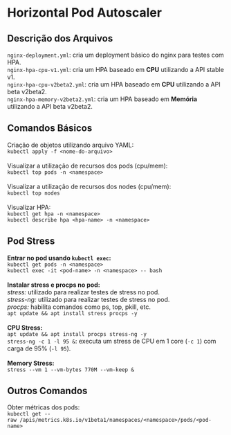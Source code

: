 # Horizontal Pod Autoscaler

## Descrição dos Arquivos
`nginx-deployment.yml`: cria um deployment básico do nginx para testes com HPA.  
`nginx-hpa-cpu-v1.yml`: cria um HPA baseado em **CPU** utilizando a API stable v1.  
`nginx-hpa-cpu-v2beta2.yml`: cria um HPA baseado em **CPU** utilizando a API beta v2beta2.  
`nginx-hpa-memory-v2beta2.yml`: cria um HPA baseado em **Memória** utilizando a API beta v2beta2.  

## Comandos Básicos
Criação de objetos utilizando arquivo YAML:  
`kubectl apply -f <nome-do-arquivo>`  
\
Visualizar a utilização de recursos dos pods (cpu/mem):  
`kubectl top pods -n <namespace>`  
\
Visualizar a utilização de recursos dos nodes (cpu/mem):  
`kubectl top nodes`  
\
Visualizar HPA:  
`kubectl get hpa -n <namespace>`  
`kubectl describe hpa <hpa-name> -n <namespace>`   

## Pod Stress  
**Entrar no pod usando `kubectl exec`:**   
`kubectl get pods -n <namespace>`  
`kubectl exec -it <pod-name> -n <namespace> -- bash`  
\
**Instalar stress e procps no pod:**  
_stress:_ utilizado para realizar testes de stress no pod.  
_stress-ng:_ utilizado para realizar testes de stress no pod.   
_procps:_ habilita comandos como ps, top, pkill, etc.  
`apt update && apt install stress procps -y`  
\
**CPU Stress:**  
`apt update && apt install procps stress-ng -y`  
`stress-ng -c 1 -l 95 &`: executa um stress de CPU em 1 core (`-c 1`) com carga de 95% (`-l 95`).   
\
**Memory Stress:**  
`stress --vm 1 --vm-bytes 770M --vm-keep &`  

## Outros Comandos
Obter métricas dos pods:  
`kubectl get --raw /apis/metrics.k8s.io/v1beta1/namespaces/<namespace>/pods/<pod-name>`   